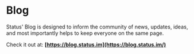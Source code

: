 # Blog

 Status' Blog is designed to inform the community of news, updates, ideas, and most importantly helps to keep everyone on the same page.

 Check it out at: 
 **[https://blog.status.im](https://blog.status.im/)**